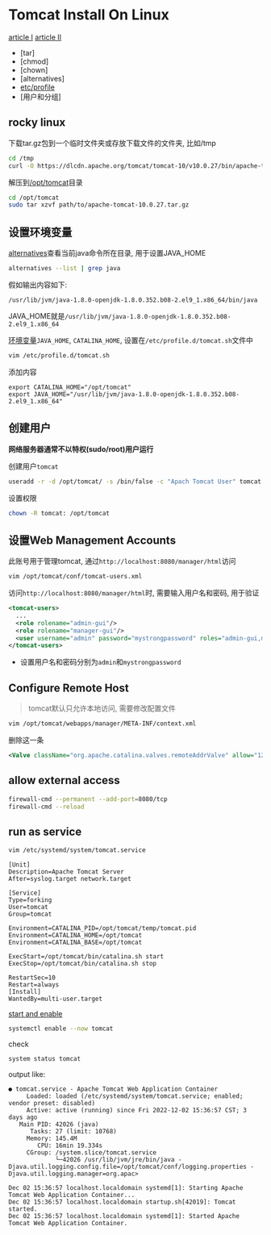# Tomcat Install On Linux

[article I](https://www.atlantic.net/dedicated-server-hosting/how-to-install-apache-tomcat-10-on-rocky-linux-8/)
[article II](https://kifarunix.com/install-apache-tomcat-on-rocky-linux-8/)

- [tar]
- [chmod]
- [chown]
- [alternatives]
- [etc/profile](../linux/linux-system-environment.md)
- [用户和分组]

## rocky linux

下载tar.gz包到一个临时文件夹或存放下载文件的文件夹, 比如/tmp

```bash
cd /tmp
curl -O https://dlcdn.apache.org/tomcat/tomcat-10/v10.0.27/bin/apache-tomcat-10.0.27.tar.gz
```

解压到[/opt/tomcat](linux-system-directory.md)目录

```bash
cd /opt/tomcat
sudo tar xzvf path/to/apache-tomcat-10.0.27.tar.gz
```

## 设置环境变量

[alternatives](linux-alternatives.md)查看当前java命令所在目录, 用于设置JAVA_HOME

```bash
alternatives --list | grep java
```

假如输出内容如下:

```
/usr/lib/jvm/java-1.8.0-openjdk-1.8.0.352.b08-2.el9_1.x86_64/bin/java
```

JAVA_HOME就是`/usr/lib/jvm/java-1.8.0-openjdk-1.8.0.352.b08-2.el9_1.x86_64`

[环境变量](linux-system-environment.md)`JAVA_HOME`, `CATALINA_HOME`, 设置在`/etc/profile.d/tomcat.sh`文件中

```bash
vim /etc/profile.d/tomcat.sh
```

添加内容

```
export CATALINA_HOME="/opt/tomcat"
export JAVA_HOME="/usr/lib/jvm/java-1.8.0-openjdk-1.8.0.352.b08-2.el9_1.x86_64"
```

## 创建用户


**网络服务器通常不以特权(sudo/root)用户运行**

创建用户`tomcat`

```bash
useradd -r -d /opt/tomcat/ -s /bin/false -c "Apach Tomcat User" tomcat
```

设置权限

```bash
chown -R tomcat: /opt/tomcat
```

## 设置Web Management Accounts

此账号用于管理tomcat, 通过`http://localhost:8080/manager/html`访问

```bash
vim /opt/tomcat/conf/tomcat-users.xml
```
访问`http://localhost:8080/manager/html`时, 需要输入用户名和密码, 用于验证

```xml
<tomcat-users>
  ...
  <role rolename="admin-gui"/>
  <role rolename="manager-gui"/>
  <user username="admin" password="mystrongpassword" roles="admin-gui,manager-gui"/>
</tomcat-users>
```

- 设置用户名和密码分别为`admin`和`mystrongpassword`

## Configure Remote Host

> tomcat默认只允许本地访问, 需要修改配置文件

```bash
vim /opt/tomcat/webapps/manager/META-INF/context.xml
```

删除这一条

```xml
<Valve className="org.apache.catalina.valves.remoteAddrValve" allow="127\.\d+\.\d+\.\d+|::1|0:0:0:0:0:0:0:1">
```

## allow external access

```sh
firewall-cmd --permanent --add-port=8080/tcp
firewall-cmd --reload
```

## run as service

```sh
vim /etc/systemd/system/tomcat.service
```

```
[Unit]
Description=Apache Tomcat Server
After=syslog.target network.target

[Service]
Type=forking
User=tomcat
Group=tomcat

Environment=CATALINA_PID=/opt/tomcat/temp/tomcat.pid
Environment=CATALINA_HOME=/opt/tomcat
Environment=CATALINA_BASE=/opt/tomcat

ExecStart=/opt/tomcat/bin/catalina.sh start
ExecStop=/opt/tomcat/bin/catalina.sh stop

RestartSec=10
Restart=always
[Install]
WantedBy=multi-user.target
```

[start and enable](/sorted/linux/linux-system-command.md#systemctl)

```bash
systemctl enable --now tomcat
```

check

```bash
system status tomcat
```

output like:

```
● tomcat.service - Apache Tomcat Web Application Container
     Loaded: loaded (/etc/systemd/system/tomcat.service; enabled; vendor preset: disabled)
     Active: active (running) since Fri 2022-12-02 15:36:57 CST; 3 days ago
   Main PID: 42026 (java)
      Tasks: 27 (limit: 10768)
     Memory: 145.4M
        CPU: 16min 19.334s
     CGroup: /system.slice/tomcat.service
             └─42026 /usr/lib/jvm/jre/bin/java -Djava.util.logging.config.file=/opt/tomcat/conf/logging.properties -Djava.util.logging.manager=org.apac>

Dec 02 15:36:57 localhost.localdomain systemd[1]: Starting Apache Tomcat Web Application Container...
Dec 02 15:36:57 localhost.localdomain startup.sh[42019]: Tomcat started.
Dec 02 15:36:57 localhost.localdomain systemd[1]: Started Apache Tomcat Web Application Container.
```